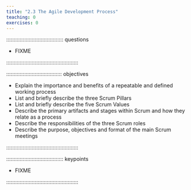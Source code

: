 ```yaml
---
title: "2.3 The Agile Development Process"
teaching: 0
exercises: 0
---
```

 
:::::::::::::::::::::::::::::::::::::: questions
 
- FIXME
 
::::::::::::::::::::::::::::::::::::::::::::::::
 
::::::::::::::::::::::::::::::::::::: objectives
 
- Explain the importance and benefits of a repeatable and defined working process
- List and briefly describe the three Scrum Pillars
- List and briefly describe the five Scrum Values
- Describe the primary artifacts and stages within Scrum and how they relate as a process
- Describe the responsibilities of the three Scrum roles
- Describe the purpose, objectives and format of the main Scrum meetings


::::::::::::::::::::::::::::::::::::::::::::::::
 
:::::::::::::::::::::::::::::::::::::: keypoints
 
- FIXME
 
::::::::::::::::::::::::::::::::::::::::::::::::
